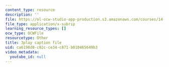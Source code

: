 ```yaml
---
content_type: resource
description: ''
file: https://ol-ocw-studio-app-production.s3.amazonaws.com/courses/14-01sc-principles-of-microeconomics-fall-2011/ca6198d8c02cce34c871b010465649b3_DZHguXpwuXU.srt
file_type: application/x-subrip
learning_resource_types: []
ocw_type: OCWFile
resourcetype: Other
title: 3play caption file
uid: ca6198d8-c02c-ce34-c871-b010465649b3
video_metadata:
  youtube_id: null
---
```

